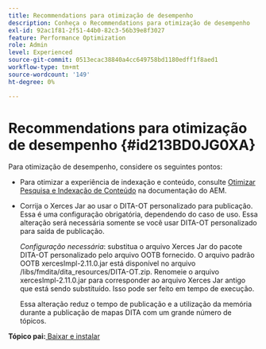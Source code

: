```yaml
---
title: Recommendations para otimização de desempenho
description: Conheça o Recommendations para otimização de desempenho
exl-id: 92ac1f81-2f51-44b0-82c3-56b39e8f3027
feature: Performance Optimization
role: Admin
level: Experienced
source-git-commit: 0513ecac38840a4cc649758bd1180edff1f8aed1
workflow-type: tm+mt
source-wordcount: '149'
ht-degree: 0%

---
```


# Recommendations para otimização de desempenho {#id213BD0JG0XA}

Para otimização de desempenho, considere os seguintes pontos:

- Para otimizar a experiência de indexação e conteúdo, consulte [Otimizar Pesquisa e Indexação de Conteúdo](https://experienceleague.adobe.com/docs/experience-manager-cloud-service/operations/indexing.html?lang=pt-BR) na documentação do AEM.

- Corrija o Xerces Jar ao usar o DITA-OT personalizado para publicação. Essa é uma configuração obrigatória, dependendo do caso de uso. Essa alteração será necessária somente se você usar DITA-OT personalizado para saída de publicação.

  *Configuração necessária*: substitua o arquivo Xerces Jar do pacote DITA-OT personalizado pelo arquivo OOTB fornecido. O arquivo padrão OOTB xercesImpl-2.11.0.jar está disponível no arquivo /libs/fmdita/dita\_resources/DITA-OT.zip. Renomeie o arquivo xercesImpl-2.11.0.jar para corresponder ao arquivo Xerces Jar antigo que está sendo substituído. Isso pode ser feito em tempo de execução.

  Essa alteração reduz o tempo de publicação e a utilização da memória durante a publicação de mapas DITA com um grande número de tópicos.


**Tópico pai:**&#x200B;[ Baixar e instalar](download-install.md)
